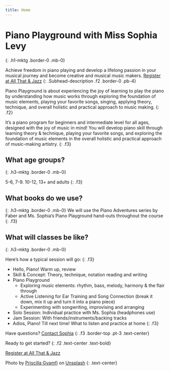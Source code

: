 ```yaml
---
title: Home
---
```


# Piano Playground with Miss Sophia Levy
{: .h1-mktg .border-0 .mb-0}

Achieve freedom in piano playing and develop a lifelong passion in your musical journey and become creative and musical music makers.
<a href="https://allthatandjazz.com/welcome" class="btn-mktg btn-large-mktg d-block mx-auto mt-3">Register at All That & Jazz</a>
{: .Subhead-description .f2 .border-0 .pb-4}

Piano Playground is about experiencing the joy of learning to play the piano by understanding how music works through exploring the foundation of music elements, playing your favorite songs, singing, applying theory, technique, and overall holistic and practical approach to music making.
{: .f2}

It’s a piano program for beginners and intermediate level for all ages, designed with the joy of music in mind! You will develop piano skill through learning theory & technique, playing your favorite songs, and exploring the foundation of music elements in the overall holistic and practical approach of music-making artistry.
{: .f3}

## What age groups?
{: .h3-mktg .border-0 .mb-0}

5-6, 7-9. 10-12, 13+ and adults
{: .f3}

## What books do we use?
{: .h3-mktg .border-0 .mb-0}
We will use the Piano Adventures series by Faber and Ms. Sophia’s Piano Playground hand-outs throughout the course
{: .f3}

## What will classes be like?
{: .h3-mktg .border-0 .mb-0}

Here’s how a typical session will go:
{: .f3}

- Hello, Piano! Warm up, review
- Skill & Concept: Theory, technique, notation reading and writing
- Piano Playground 
  - Exploring music elements: rhythm, bass, melody, harmony & the flair through
  - Active Listening for Ear Training and Song Connection (break it down, mix it up and turn it into a piano piece)
  - Experimenting with songwriting, improvising and arranging
- Solo Session: Individual practice with Ms. Sophia (headphones use)
- Jam Session: With friends/instruments/backing tracks
- Adios, Piano! Till next time! What to listen and practice at home
{: .f3}

Have questions? <a href="mailto:sophiamlevy@gmail.com?subject=I%20want%20to%20know%20more%20about%20Piano%20Playground!">Contact Sophia</a>
{: .f3 .border-top .pt-3 .text-center}

Ready to get started?
{: .f2 .text-center .text-bold}

<a href="https://allthatandjazz.com/welcome" class="btn-mktg btn-large-mktg d-block mx-auto mt-3">Register at All That & Jazz</a>


Photo by <a href="https://unsplash.com/@priscillag?utm_source=unsplash&utm_medium=referral&utm_content=creditCopyText" target="_blank">Priscilla Gyamfi</a> on <a href="https://unsplash.com/s/photos/piano-outdoors?utm_source=unsplash&utm_medium=referral&utm_content=creditCopyText" target="_blank">Unsplash</a>
{: .text-center}